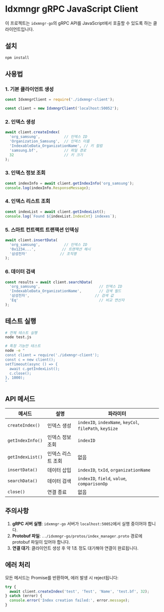 # Idxmngr gRPC JavaScript Client

이 프로젝트는 `idxmngr-go`의 gRPC API를 JavaScript에서 호출할 수 있도록 하는 클라이언트입니다.

## 설치

```bash
npm install
```

## 사용법

### 1. 기본 클라이언트 생성

```javascript
const IdxmngrClient = require('./idxmngr-client');

const client = new IdxmngrClient('localhost:50052');
```

### 2. 인덱스 생성

```javascript
await client.createIndex(
  'org_samsung',           // 인덱스 ID
  'Organization_Samsung',  // 인덱스 이름
  'IndexableData_OrganizationName', // 키 컬럼
  'samsung.bf',            // 파일 경로
  32                       // 키 크기
);
```

### 3. 인덱스 정보 조회

```javascript
const indexInfo = await client.getIndexInfo('org_samsung');
console.log(indexInfo.ResponseMessage);
```

### 4. 인덱스 리스트 조회

```javascript
const indexList = await client.getIndexList();
console.log(`Found ${indexList.IndexCnt} indexes`);
```

### 5. 스마트 컨트랙트 트랜잭션 인덱싱

```javascript
await client.insertData(
  'org_samsung',           // 인덱스 ID
  '0x1234...',            // 트랜잭션 해시
  '삼성전자'               // 조직명
);
```

### 6. 데이터 검색

```javascript
const results = await client.searchData(
  'org_samsung',                           // 인덱스 ID
  'IndexableData_OrganizationName',        // 검색 필드
  '삼성전자',                              // 검색 값
  'Eq'                                     // 비교 연산자
);
```

## 테스트 실행

```bash
# 전체 테스트 실행
node test.js

# 특정 기능만 테스트
node -e "
const client = require('./idxmngr-client');
const c = new client();
setTimeout(async () => {
  await c.getIndexList();
  c.close();
}, 1000);
"
```

## API 메서드

| 메서드 | 설명 | 파라미터 |
|--------|------|----------|
| `createIndex()` | 인덱스 생성 | `indexID`, `indexName`, `keyCol`, `filePath`, `keySize` |
| `getIndexInfo()` | 인덱스 정보 조회 | `indexID` |
| `getIndexList()` | 인덱스 리스트 조회 | 없음 |
| `insertData()` | 데이터 삽입 | `indexID`, `txId`, `organizationName` |
| `searchData()` | 데이터 검색 | `indexID`, `field`, `value`, `comparisonOp` |
| `close()` | 연결 종료 | 없음 |

## 주의사항

1. **gRPC 서버 실행**: `idxmngr-go` 서버가 `localhost:50052`에서 실행 중이어야 합니다.
2. **Protobuf 파일**: `../idxmngr-go/protos/index_manager.proto` 경로에 protobuf 파일이 있어야 합니다.
3. **연결 대기**: 클라이언트 생성 후 약 1초 정도 대기해야 연결이 완료됩니다.

## 에러 처리

모든 메서드는 Promise를 반환하며, 에러 발생 시 reject됩니다:

```javascript
try {
  await client.createIndex('test', 'Test', 'Name', 'test.bf', 32);
} catch (error) {
  console.error('Index creation failed:', error.message);
}
```
